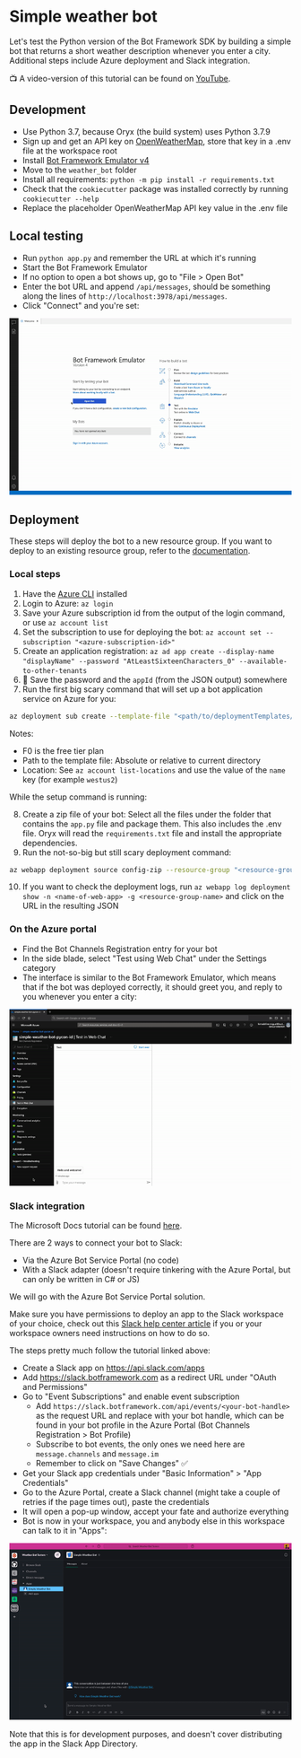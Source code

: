 # Simple weather bot

Let's test the Python version of the Bot Framework SDK by building a simple bot that returns a short weather description whenever you enter a city. Additional steps include Azure deployment and Slack integration.

📺 A video-version of this tutorial can be found on [YouTube](https://www.youtube.com/watch?v=__ian1SZm78&list=PLlrxD0HtieHhQHeS5fjSHcdMeDTBRpVrU&index=5).

## Development

- Use Python 3.7, because Oryx (the build system) uses Python 3.7.9
- Sign up and get an API key on [OpenWeatherMap](https://openweathermap.org/api), store that key in a .env file at the workspace root
- Install [Bot Framework Emulator v4](https://github.com/microsoft/BotFramework-Emulator/blob/master/README.md)
- Move to the `weather_bot` folder
- Install all requirements: `python -m pip install -r requirements.txt`
- Check that the `cookiecutter` package was installed correctly by running `cookiecutter --help`
- Replace the placeholder OpenWeatherMap API key value in the .env file

## Local testing

- Run `python app.py` and remember the URL at which it's running
- Start the Bot Framework Emulator
- If no option to open a bot shows up, go to "File > Open Bot"
- Enter the bot URL and append `/api/messages`, should be something along the lines of `http://localhost:3978/api/messages`.
- Click "Connect" and you're set:

![Gif of testing the weather bot in the Bot Framework Emulator](./readme_assets/emulator.gif?raw=true)

## Deployment

These steps will deploy the bot to a new resource group. If you want to deploy to an existing resource group, refer to the [documentation](https://docs.microsoft.com/en-us/azure/bot-service/bot-builder-tutorial-deploy-basic-bot?view=azure-bot-service-4.0&tabs=python#deploy-via-arm-template-with-existing-resource-group).

### Local steps

1. Have the [Azure CLI](https://docs.microsoft.com/en-us/cli/azure/install-azure-cli) installed
1. Login to Azure: `az login`
1. Save your Azure subscription id from the output of the login command, or use `az account list`
1. Set the subscription to use for deploying the bot: `az account set --subscription "<azure-subscription-id>"`
1. Create an application registration: `az ad app create --display-name "displayName" --password "AtLeastSixteenCharacters_0" --available-to-other-tenants`
1. 🔐 Save the password and the `appId` (from the JSON output) somewhere
1. Run the first big scary command that will set up a bot application service on Azure for you:

```bash
az deployment sub create --template-file "<path/to/deploymentTemplates/template-with-new-rg.json>" --location <region-location-name> --parameters appId="<app-id-from-previous-step>" appSecret="<password-from-previous-step>" botId="<id or bot-app-service-name>" botSku=F0 newAppServicePlanName="<new-service-plan-name>" newWebAppName="<bot-app-service-name>" groupName="<new-group-name>" groupLocation="<region-location-name>" newAppServicePlanLocation="<region-location-name>" --name "<bot-app-service-name>"
```

Notes:

- F0 is the free tier plan
- Path to the template file: Absolute or relative to current directory
- Location: See `az account list-locations` and use the value of the `name` key (for example `westus2`)

While the setup command is running:

8. Create a zip file of your bot: Select all the files under the folder that contains the `app.py` file and package them. This also includes the .env file. Oryx will read the `requirements.txt` file and install the appropriate dependencies.
1. Run the not-so-big but still scary deployment command:

```bash
az webapp deployment source config-zip --resource-group "<resource-group-name>" --name "<name-of-web-app>" --src "<project-zip-path>"
```

10. If you want to check the deployment logs, run `az webapp log deployment show -n <name-of-web-app> -g <resource-group-name>` and click on the URL in the resulting JSON

### On the Azure portal

- Find the Bot Channels Registration entry for your bot
- In the side blade, select "Test using Web Chat" under the Settings category
- The interface is similar to the Bot Framework Emulator, which means that if the bot was deployed correctly, it should greet you, and reply to you whenever you enter a city:

![Gif of testing the weather bot in the Azure Portal Web Chat](./readme_assets/portal.gif?raw=true)

### Slack integration

The Microsoft Docs tutorial can be found [here](https://docs.microsoft.com/en-us/azure/bot-service/bot-service-channel-connect-slack?view=azure-bot-service-4.0&tabs=abs).

There are 2 ways to connect your bot to Slack:

- Via the Azure Bot Service Portal (no code)
- With a Slack adapter (doesn't require tinkering with the Azure Portal, but can only be written in C# or JS)

We will go with the Azure Bot Service Portal solution.

Make sure you have permissions to deploy an app to the Slack workspace of your choice, check out this [Slack help center article](https://slack.com/help/articles/222386767-Manage-app-installation-settings-for-your-workspace) if you or your workspace owners need instructions on how to do so.

The steps pretty much follow the tutorial linked above:

- Create a Slack app on https://api.slack.com/apps
- Add https://slack.botframework.com as a redirect URL under "OAuth and Permissions"
- Go to "Event Subscriptions" and enable event subscription
  - Add `https://slack.botframework.com/api/events/<your-bot-handle>` as the request URL and replace with your bot handle, which can be found in your bot profile in the Azure Portal (Bot Channels Registration > Bot Profile)
  - Subscribe to bot events, the only ones we need here are `message.channels` and `message.im`
  - Remember to click on "Save Changes" ✅
- Get your Slack app credentials under "Basic Information" > "App Credentials"
- Go to the Azure Portal, create a Slack channel (might take a couple of retries if the page times out), paste the credentials
- It will open a pop-up window, accept your fate and authorize everything
- Bot is now in your workspace, you and anybody else in this workspace can talk to it in "Apps":

![Gif of testing the weather bot in Slack](./readme_assets/slack.gif?raw=true)

Note that this is for development purposes, and doesn't cover distributing the app in the Slack App Directory.
